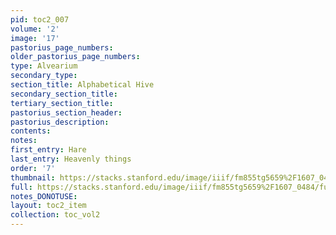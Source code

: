 ```yaml
---
pid: toc2_007
volume: '2'
image: '17'
pastorius_page_numbers: 
older_pastorius_page_numbers: 
type: Alvearium
secondary_type: 
section_title: Alphabetical Hive
secondary_section_title: 
tertiary_section_title: 
pastorius_section_header: 
pastorius_description: 
contents: 
notes: 
first_entry: Hare
last_entry: Heavenly things
order: '7'
thumbnail: https://stacks.stanford.edu/image/iiif/fm855tg5659%2F1607_0484/full/100,/0/default.jpg
full: https://stacks.stanford.edu/image/iiif/fm855tg5659%2F1607_0484/full/full/0/default.jpg
notes_DONOTUSE: 
layout: toc2_item
collection: toc_vol2
---
```

